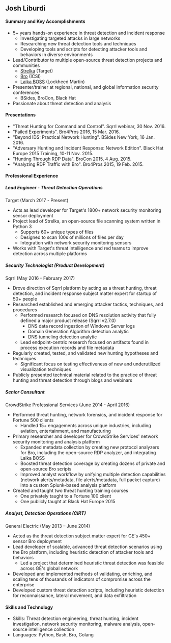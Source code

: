 ## Josh Liburdi
#### Summary and Key Accomplishments
- 5+ years hands-on experience in threat detection and incident response
  - Investigating targeted attacks in large networks
  - Researching new threat detection tools and techniques
  - Developing tools and scripts for detecting attacker tools and
behaviors in diverse environments
- Lead/Contributor to multiple open-source threat detection projects and communities
  - [Strelka](https://github.com/target/strelka) (Target)
  - [Bro](https://github.com/bro/bro) (ICSI)
  - [Laika BOSS](https://github.com/lmco/laikaboss) (Lockheed Martin)
- Presenter/trainer at regional, national, and global information
security conferences
  - BSides, BroCon, Black Hat
- Passionate about threat detection and analysis
#### Presentations
- "Threat Hunting for Command and Control". Sqrrl webinar, 30
Nov. 2016.
- "Failed Experiments". Bro4Pros 2016, 15 Mar. 2016.
- "Beyond IDS: Practical Network Hunting". BSides New York, 16
Jan. 2016.
- "Adversary Hunting and Incident Response: Network Edition".
Black Hat Europe 2015 Training, 10-11 Nov. 2015.
- "Hunting Through RDP Data". BroCon 2015, 4 Aug. 2015.
- "Analyzing RDP Traffic with Bro". Bro4Pros 2015, 19 Feb. 2015.
#### Professional Experience
##### Lead Engineer - Threat Detection Operations
Target (March 2017 - Present)
- Acts as lead developer for Target's 1800+ network security monitoring sensor deployment
- Project lead of Strelka, an open-source file scanning system written in Python 3
  - Supports 60+ unique types of files
  - Designed to scan 100s of millions of files per day
  - Integration with network security monitoring sensors
- Works with Target's threat intelligence and red teams to improve detection across multiple platforms
##### Security Technologist (Product Development)
Sqrrl (May 2016 - February 2017)
- Drove direction of Sqrrl platform by acting as a threat hunting, threat detection, and incident response subject matter expert for startup of 50+ people
- Researched established and emerging attacker tactics, techniques, and procedures
  - Performed research focused on DNS resolution activity that fully defined a major product release (Sqrrl v2.7.0)
    - DNS data record ingestion of Windows Server logs
    - Domain Generation Algorithm detection analytic
    - DNS tunneling detection analytic
  - Lead endpoint-centric research focused on artifacts found in process execution records and file metadata
- Regularly created, tested, and validated new hunting hypotheses and techniques
  - Significant focus on testing effectiveness of new and underutilized visualization techniques
- Publicly presented technical material related to the practice of threat hunting and threat detection through blogs and webinars
##### Senior Consultant
CrowdStrike Professional Services (June 2014 - April 2016)
- Performed threat hunting, network forensics, and incident
response for Fortune 500 clients
  - Handled 15+ engagements across unique industries, including aviation, entertainment, and manufacturing
- Primary researcher and developer for CrowdStrike Services' network security monitoring and analysis platform
  - Expanded metadata collection by creating new protocol analyzers for Bro, including the open-source RDP analyzer, and integrating Laika BOSS
  - Boosted threat detection coverage by creating dozens of private and open-source Bro scripts
  - Improved analyst workflow by unifying multiple detection capabilities (network alerts/metadata, file alerts/metadata, full packet capture) into a custom Splunk-based analysis platform
- Created and taught two threat hunting training courses
  - One privately taught to a Fortune 100 client
  - One publicly taught at Black Hat Europe 2015
##### Analyst, Detection Operations (CIRT)
General Electric (May 2013 – June 2014)
- Acted as the threat detection subject matter expert for GE's 450+ sensor Bro deployment
- Lead developer of scalable, advanced threat detection scenarios using the Bro platform, including heuristic detection of attacker tools and behaviors
  - Led a project that determined heuristic threat detection was feasible across GE's global network
- Developed and implemented methods of validating, enriching, and scaling tens of thousands of indicators of compromise across the enterprise
- Developed custom threat detection scripts, including heuristic detection for reconnaissance, lateral movement, and data exfiltration

#### Skills and Technology
- Skills: Threat detection engineering, threat hunting, incident investigation, network security monitoring, malware analysis, open-source intelligence collection
- Languages: Python, Bash, Bro, Golang
